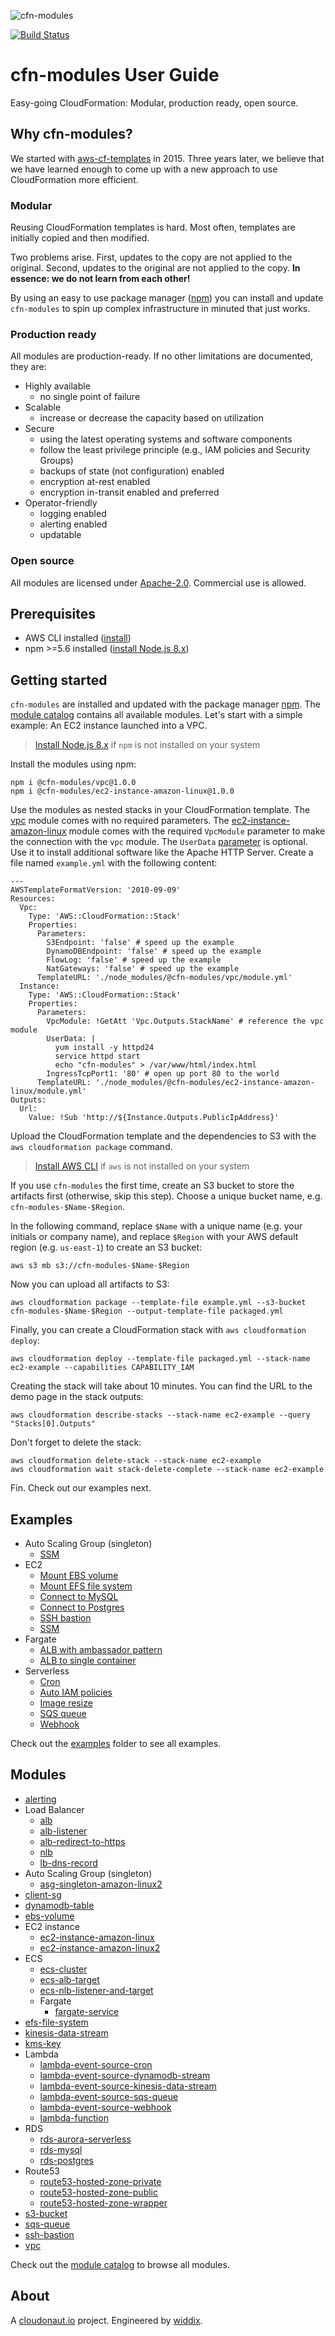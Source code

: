 ![cfn-modules](./logo.png)

[![Build Status](https://travis-ci.org/cfn-modules/docs.svg?branch=master)](https://travis-ci.org/cfn-modules/docs)

# cfn-modules User Guide

Easy-going CloudFormation: Modular, production ready, open source.

## Why cfn-modules?
We started with [aws-cf-templates](https://github.com/widdix/aws-cf-templates) in 2015. Three years later, we believe that we have learned enough to come up with a new approach to use CloudFormation more efficient.

### Modular
Reusing CloudFormation templates is hard. Most often, templates are initially copied and then modified.

Two problems arise. First, updates to the copy are not applied to the original. Second, updates to the original are not applied to the copy. **In essence: we do not learn from each other!**

By using an easy to use package manager ([npm](https://www.npmjs.com/)) you can install and update `cfn-modules` to spin up complex infrastructure in minuted that just works.

### Production ready
All modules are production-ready. If no other limitations are documented, they are:

* Highly available
    * no single point of failure
* Scalable
    * increase or decrease the capacity based on utilization
* Secure
    * using the latest operating systems and software components
    * follow the least privilege principle (e.g., IAM policies and Security Groups)
    * backups of state (not configuration) enabled
    * encryption at-rest enabled
    * encryption in-transit enabled and preferred
* Operator-friendly
    * logging enabled
    * alerting enabled
    * updatable

### Open source
All modules are licensed under [Apache-2.0](./LICENSE). Commercial use is allowed.

## Prerequisites
* AWS CLI installed ([install](https://docs.aws.amazon.com/cli/latest/userguide/installing.html))
* npm >=5.6 installed ([install Node.js 8.x](https://nodejs.org/))

## Getting started

`cfn-modules` are installed and updated with the package manager [npm](https://www.npmjs.com/). The [module catalog](https://www.npmjs.com/org/cfn-modules) contains all available modules. Let's start with a simple example: An EC2 instance launched into a VPC.

> [Install Node.js 8.x](https://nodejs.org/) if `npm` is not installed on your system 

Install the modules using npm:

```
npm i @cfn-modules/vpc@1.0.0
npm i @cfn-modules/ec2-instance-amazon-linux@1.0.0
```

Use the modules as nested stacks in your CloudFormation template. The [vpc](https://www.npmjs.com/package/@cfn-modules/vpc) module comes with no required parameters. The [ec2-instance-amazon-linux](https://www.npmjs.com/package/@cfn-modules/ec2-instance-amazon-linux) module comes with the required `VpcModule` parameter to make the connection with the `vpc` module. The `UserData` [parameter](https://www.npmjs.com/package/@cfn-modules/ec2-instance-amazon-linux#parameters) is optional. Use it to install additional software like the Apache HTTP Server. Create a file named `example.yml` with the following content:

```
---
AWSTemplateFormatVersion: '2010-09-09'
Resources:
  Vpc:
    Type: 'AWS::CloudFormation::Stack'
    Properties:
      Parameters:
        S3Endpoint: 'false' # speed up the example
        DynamoDBEndpoint: 'false' # speed up the example
        FlowLog: 'false' # speed up the example
        NatGateways: 'false' # speed up the example
      TemplateURL: './node_modules/@cfn-modules/vpc/module.yml'
  Instance:
    Type: 'AWS::CloudFormation::Stack'
    Properties:
      Parameters:
        VpcModule: !GetAtt 'Vpc.Outputs.StackName' # reference the vpc module
        UserData: |
          yum install -y httpd24
          service httpd start
          echo "cfn-modules" > /var/www/html/index.html
        IngressTcpPort1: '80' # open up port 80 to the world
      TemplateURL: './node_modules/@cfn-modules/ec2-instance-amazon-linux/module.yml'
Outputs:
  Url:
    Value: !Sub 'http://${Instance.Outputs.PublicIpAddress}'
```

Upload the CloudFormation template and the dependencies to S3 with the `aws cloudformation package` command.

> [Install AWS CLI](https://docs.aws.amazon.com/cli/latest/userguide/installing.html) if `aws` is not installed on your system 

If you use `cfn-modules` the first time, create an S3 bucket to store the artifacts first (otherwise, skip this step). Choose a unique bucket name, e.g. `cfn-modules-$Name-$Region`.

In the following command, replace `$Name` with a unique name (e.g. your initials or company name), and replace `$Region` with your AWS default region (e.g. `us-east-1`) to create an S3 bucket:

```
aws s3 mb s3://cfn-modules-$Name-$Region
```

Now you can upload all artifacts to S3:

```
aws cloudformation package --template-file example.yml --s3-bucket cfn-modules-$Name-$Region --output-template-file packaged.yml
```

Finally, you can create a CloudFormation stack with `aws cloudformation deploy`:

```
aws cloudformation deploy --template-file packaged.yml --stack-name ec2-example --capabilities CAPABILITY_IAM
```

Creating the stack will take about 10 minutes. You can find the URL to the demo page in the stack outputs:

```
aws cloudformation describe-stacks --stack-name ec2-example --query "Stacks[0].Outputs"
```

Don't forget to delete the stack:

```
aws cloudformation delete-stack --stack-name ec2-example
aws cloudformation wait stack-delete-complete --stack-name ec2-example
```

Fin. Check out our examples next.

## Examples
* Auto Scaling Group (singleton)
    * [SSM](./examples/asg-singleton-ssm/)
* EC2
    * [Mount EBS volume](./examples/ec2-ebs/)
    * [Mount EFS file system](./examples/ec2-efs/)
    * [Connect to MySQL](./examples/ec2-mysql/)
    * [Connect to Postgres](./examples/ec2-postgres/)
    * [SSH bastion](./examples/ec2-ssh-bastion/)
    * [SSM](./examples/ec2-ssm/)
* Fargate
    * [ALB with ambassador pattern](./examples/fargate-alb-ambassador-pattern/)
    * [ALB to single container](./examples/fargate-alb-single-container/)
* Serverless
    * [Cron](./examples/serverless-cron/)
    * [Auto IAM policies](./examples/serverless-iam/)
    * [Image resize](./examples/serverless-image-resize/)
    * [SQS queue](./examples/serverless-sqs-queue/)
    * [Webhook](./examples/serverless-webhook/)

Check out the [examples](./examples/) folder to see all examples.

## Modules

* [alerting](https://github.com/cfn-modules/alerting)
* Load Balancer
    * [alb](https://github.com/cfn-modules/alb)
    * [alb-listener](https://github.com/cfn-modules/alb-listener)
    * [alb-redirect-to-https](https://github.com/cfn-modules/alb-redirect-to-https)
    * [nlb](https://github.com/cfn-modules/nlb)
    * [lb-dns-record](https://github.com/cfn-modules/lb-dns-record)
* Auto Scaling Group (singleton)
    * [asg-singleton-amazon-linux2](https://github.com/cfn-modules/asg-singleton-amazon-linux2)
* [client-sg](https://github.com/cfn-modules/client-sg)
* [dynamodb-table](https://github.com/cfn-modules/dynamodb-table)
* [ebs-volume](https://github.com/cfn-modules/ebs-volume)
* EC2 instance
    * [ec2-instance-amazon-linux](https://github.com/cfn-modules/ec2-instance-amazon-linux)
    * [ec2-instance-amazon-linux2](https://github.com/cfn-modules/ec2-instance-amazon-linux2)
* ECS
    * [ecs-cluster](https://github.com/cfn-modules/ecs-cluster)
    * [ecs-alb-target](https://github.com/cfn-modules/ecs-alb-target)
    * [ecs-nlb-listener-and-target](https://github.com/cfn-modules/ecs-nlb-listener-and-target)
    * Fargate
        * [fargate-service](https://github.com/cfn-modules/fargate-service)
* [efs-file-system](https://github.com/cfn-modules/efs-file-system)
* [kinesis-data-stream](https://github.com/cfn-modules/kinesis-data-stream)
* [kms-key](https://github.com/cfn-modules/kms-key)
* Lambda
    * [lambda-event-source-cron](https://github.com/cfn-modules/lambda-event-source-cron)
    * [lambda-event-source-dynamodb-stream](https://github.com/cfn-modules/lambda-event-source-dynamodb-stream)
    * [lambda-event-source-kinesis-data-stream](https://github.com/cfn-modules/lambda-event-source-kinesis-data-stream)
    * [lambda-event-source-sqs-queue](https://github.com/cfn-modules/lambda-event-source-sqs-queue)
    * [lambda-event-source-webhook](https://github.com/cfn-modules/lambda-event-source-webhook)
    * [lambda-function](https://github.com/cfn-modules/lambda-function)
* RDS
    * [rds-aurora-serverless](https://github.com/cfn-modules/rds-aurora-serverless)
    * [rds-mysql](https://github.com/cfn-modules/rds-mysql)
    * [rds-postgres](https://github.com/cfn-modules/rds-postgres)
* Route53
    * [route53-hosted-zone-private](https://github.com/cfn-modules/route53-hosted-zone-private)
    * [route53-hosted-zone-public](https://github.com/cfn-modules/route53-hosted-zone-public)
    * [route53-hosted-zone-wrapper](https://github.com/cfn-modules/route53-hosted-zone-wrapper)
* [s3-bucket](https://github.com/cfn-modules/s3-bucket)
* [sqs-queue](https://github.com/cfn-modules/sqs-queue)
* [ssh-bastion](https://github.com/cfn-modules/ssh-bastion)
* [vpc](https://github.com/cfn-modules/vpc)

Check out the [module catalog](https://www.npmjs.com/org/cfn-modules) to browse all modules.

## About
A [cloudonaut.io](https://cloudonaut.io) project. Engineered by [widdix](https://widdix.net).
